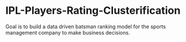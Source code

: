# IPL-Players-Rating-Clusterification

Goal is to build a data driven batsman ranking model for the sports management company to make business decisions.
